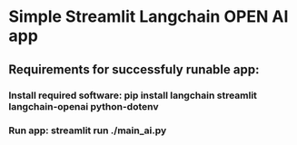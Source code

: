 # Simple Streamlit Langchain OPEN AI app
## Requirements for successfuly runable app:
### Install required software: pip install langchain streamlit langchain-openai python-dotenv
### Run app: streamlit run ./main_ai.py
